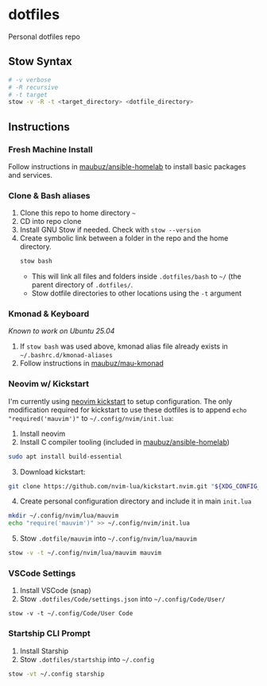 # dotfiles
Personal dotfiles repo

## Stow Syntax

```bash
# -v verbose
# -R recursive
# -t target
stow -v -R -t <target_directory> <dotfile_directory>
```

## Instructions

### Fresh Machine Install

Follow instructions in [maubuz/ansible-homelab](https://github.com/maubuz/ansible-homelab) to install basic packages and services.

### Clone & Bash aliases

1. Clone this repo to home directory `~`
2. CD into repo clone
3. Install GNU Stow if needed. Check with `stow --version`
4. Create symbolic link between a folder in the repo and the home directory.
    ```sh
    stow bash
    ```
    - This will link all files and folders inside `.dotfiles/bash` to `~/` (the parent directory of `.dotfiles/`.
    - Stow dotfile directories to other locations using the `-t` argument

### Kmonad & Keyboard

_Known to work on Ubuntu 25.04_
1. If `stow bash` was used above, kmonad alias file already exists in `~/.bashrc.d/kmonad-aliases`
2. Follow instructions in [maubuz/mau-kmonad](https://github.com/maubuz/mau-kmonad)

### Neovim w/ Kickstart

I'm currently using [neovim kickstart](https://github.com/nvim-lua/kickstart.nvim) to setup configuration.
The only modification required for kickstart to use these dotfiles is to append `echo "required('mauvim')"` to `~/.config/nvim/init.lua`:

1. Install neovim
2. Install C compiler tooling (included in [maubuz/ansible-homelab](https://github.com/maubuz/ansible-homelab))
```sh
sudo apt install build-essential
```

3. Download kickstart:
```sh
git clone https://github.com/nvim-lua/kickstart.nvim.git "${XDG_CONFIG_HOME:-$HOME/.config}"/nvim
```

4. Create personal configuration directory and include it in main `init.lua`
```sh
mkdir ~/.config/nvim/lua/mauvim
echo "require('mauvim')" >> ~/.config/nvim/init.lua
```

5. Stow `.dotfile/mauvim` into `~/.config/nvim/lua/mauvim`
```sh
stow -v -t ~/.config/nvim/lua/mauvim mauvim
```

### VSCode Settings

1. Install VSCode (snap)
2. Stow `.dotfiles/Code/settings.json` into `~/.config/Code/User/`
```
stow -v -t ~/.config/Code/User Code
```

### Startship CLI Prompt

1. Install Starship
2. Stow `.dotfiles/startship` into `~/.config`

```sh
stow -vt ~/.config starship
```

